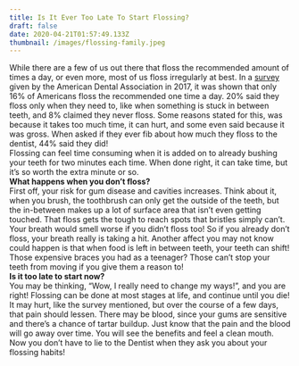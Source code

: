 ```yaml
---
title: Is It Ever Too Late To Start Flossing?
draft: false
date: 2020-04-21T01:57:49.133Z
thumbnail: /images/flossing-family.jpeg
---
```


While there are a few of us out there that floss the recommended amount of times a day, or even more, most of us floss irregularly at best. In a [survey](https://www.ada.org/en/publications/ada-news/2017-archive/october/new-survey-highlights-unusual-flossing-habits) given by the American Dental Association in 2017, it was shown that only 16% of Americans floss the recommended one time a day. 20% said they floss only when they need to, like when something is stuck in between teeth, and 8% claimed they never floss. Some reasons stated for this, was because it takes too much time, it can hurt, and some even said because it was gross. When asked if they ever fib about how much they floss to the dentist, 44% said they did!\
Flossing can feel time consuming when it is added on to already bushing your teeth for two minutes each time. When done right, it can take time, but it’s so worth the extra minute or so.\
**What happens when you don’t floss?**\
First off, your risk for gum disease and cavities increases. Think about it, when you brush, the toothbrush can only get the outside of the teeth, but the in-between makes up a lot of surface area that isn’t even getting touched. That floss gets the tough to reach spots that bristles simply can’t. Your breath would smell worse if you didn’t floss too! So if you already don’t floss, your breath really is taking a hit. Another affect you may not know could happen is that when food is left in between teeth, your teeth can shift! Those expensive braces you had as a teenager? Those can’t stop your teeth from moving if you give them a reason to!\
**Is it too late to start now?**\
You may be thinking, “Wow, I really need to change my ways!”, and you are right! Flossing can be done at most stages at life, and continue until you die! It may hurt, like the survey mentioned, but over the course of a few days, that pain should lessen. There may be blood, since your gums are sensitive and there’s a chance of tartar buildup. Just know that the pain and the blood will go away over time. You will see the benefits and feel a clean mouth. Now you don’t have to lie to the Dentist when they ask you about your flossing habits!
